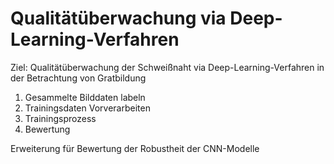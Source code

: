 # Qualitätüberwachung via Deep-Learning-Verfahren

Ziel: Qualitätüberwachung der Schweißnaht via Deep-Learning-Verfahren in der Betrachtung von Gratbildung

1. Gesammelte Bilddaten labeln
2. Trainingsdaten Vorverarbeiten
3. Trainingsprozess
4. Bewertung

Erweiterung für Bewertung der Robustheit der CNN-Modelle
